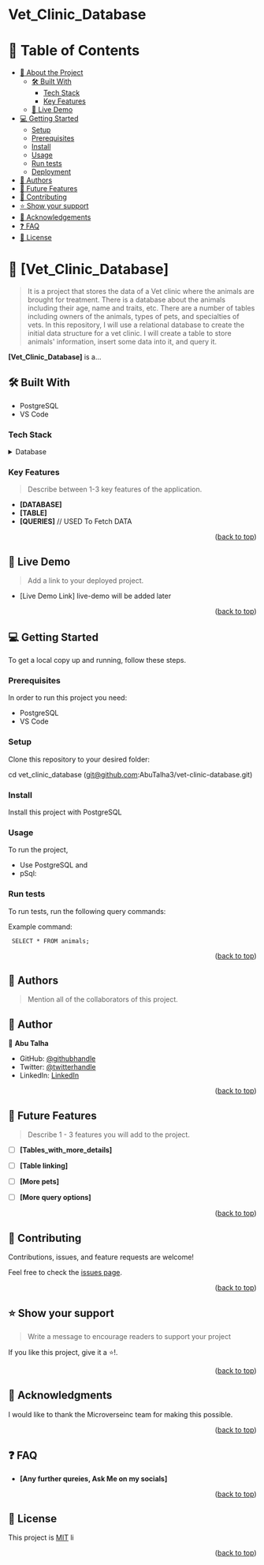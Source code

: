 # Vet_Clinic_Database


# 📗 Table of Contents

- [📖 About the Project](#about-project)
  - [🛠 Built With](#built-with)
    - [Tech Stack](#tech-stack)
    - [Key Features](#key-features)
  - [🚀 Live Demo](#live-demo)
- [💻 Getting Started](#getting-started)
  - [Setup](#setup)
  - [Prerequisites](#prerequisites)
  - [Install](#install)
  - [Usage](#usage)
  - [Run tests](#run-tests)
  - [Deployment](#triangular_flag_on_post-deployment)
- [👥 Authors](#authors)
- [🔭 Future Features](#future-features)
- [🤝 Contributing](#contributing)
- [⭐️ Show your support](#support)
- [🙏 Acknowledgements](#acknowledgements)
- [❓ FAQ](#faq)
- [📝 License](#license)

<!-- PROJECT DESCRIPTION -->

# 📖 [Vet_Clinic_Database] <a name="about-project"></a>

> It is a project that stores the data of a Vet clinic where the animals are brought for treatment. There is a database about the animals including their age, name and traits, etc. There are a number of tables including owners of the animals, types of pets, and specialties of vets. In this repository, I will use a relational database to create the initial data structure for a vet clinic. I will create a table to store animals' information, insert some data into it, and query it.

**[Vet_Clinic_Database]** is a...

## 🛠 Built With <a name="built-with"></a>
- PostgreSQL
- VS Code 

### Tech Stack <a name="tech-stack"></a>

<details>
<summary>Database</summary>
  <ul>
    <li><a href="https://www.postgresql.org/">PostgreSQL</a></li>
  </ul>
</details>

<!-- Features -->

### Key Features <a name="key-features"></a>

> Describe between 1-3 key features of the application.

- **[DATABASE]**
- **[TABLE]**
- **[QUERIES]** // USED To Fetch DATA

<p align="right">(<a href="#readme-top">back to top</a>)</p>

<!-- LIVE DEMO -->

## 🚀 Live Demo <a name="live-demo"></a>

> Add a link to your deployed project.

- [Live Demo Link] live-demo will be added later

<p align="right">(<a href="#readme-top">back to top</a>)</p>

<!-- GETTING STARTED -->

## 💻 Getting Started <a name="getting-started"></a>

To get a local copy up and running, follow these steps.

### Prerequisites

In order to run this project you need:
- PostgreSQL
- VS Code


### Setup

Clone this repository to your desired folder:


  cd vet_clinic_database
  (git@github.com:AbuTalha3/vet-clinic-database.git)



### Install

Install this project with PostgreSQL

<!--
Example command:

```sh
  cd my-project
  gem install
```
--->

### Usage

To run the project, 
- Use PostgreSQL and 
- pSql:



### Run tests

To run tests, run the following query commands:


Example command:

```
 SELECT * FROM animals;
```


<p align="right">(<a href="#readme-top">back to top</a>)</p>

<!-- AUTHORS -->

## 👥 Authors <a name="authors"></a>

> Mention all of the collaborators of this project.

## 👥 Author <a name="author"></a>

👤 **Abu Talha**

- GitHub: [@githubhandle](https://github.com/AbuTalha3)
- Twitter: [@twitterhandle](https://twitter.com/AbuTalha8T)
- LinkedIn: [LinkedIn](https://www.linkedin.com/in/abu-talha-najeeb-akhun-8203b252/)

<p align="right">(<a href="#readme-top">back to top</a>)</p>

<!-- FUTURE FEATURES -->

## 🔭 Future Features <a name="future-features"></a>

> Describe 1 - 3 features you will add to the project.

- [ ] **[Tables_with_more_details]**
- [ ] **[Table linking]**
- [ ] **[More pets]**
- [ ] **[More query options]**


<p align="right">(<a href="#readme-top">back to top</a>)</p>

<!-- CONTRIBUTING -->

## 🤝 Contributing <a name="contributing"></a>

Contributions, issues, and feature requests are welcome!

Feel free to check the [issues page](https://github.com/AbuTalha3/vet-clinic-database/issues).

<p align="right">(<a href="#readme-top">back to top</a>)</p>

<!-- SUPPORT -->

## ⭐️ Show your support <a name="support"></a>

> Write a message to encourage readers to support your project

If you like this project, give it a ⭐️!.

<p align="right">(<a href="#readme-top">back to top</a>)</p>

<!-- ACKNOWLEDGEMENTS -->

## 🙏 Acknowledgments <a name="acknowledgements"></a>

I would like to thank the Microverseinc team for making this possible.

<p align="right">(<a href="#readme-top">back to top</a>)</p>

<!-- FAQ (optional) -->

## ❓ FAQ <a name="faq"></a>

- **[Any further qureies, Ask Me on my socials]**


<p align="right">(<a href="#readme-top">back to top</a>)</p>

<!-- LICENSE -->

## 📝 License <a name="license"></a>

This project is [MIT](./LICENSE) li

<p align="right">(<a href="#readme-top">back to top</a>)</p>
